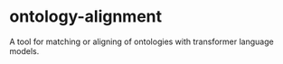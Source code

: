 # ontology-alignment
A tool for matching or aligning of ontologies with transformer language models.
